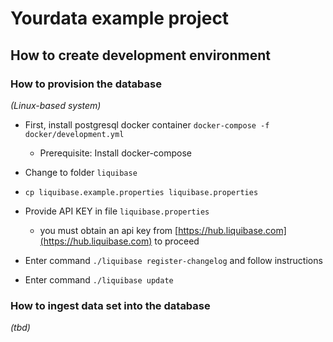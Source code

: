 
# Yourdata example project

## How to create development environment

### How to provision the database

*(Linux-based system)*

* First, install postgresql docker container `docker-compose -f docker/development.yml`
  * Prerequisite: Install docker-compose 

* Change to folder `liquibase`
* `cp liquibase.example.properties liquibase.properties`
* Provide API KEY in file `liquibase.properties`
    * you must obtain an api key from [https://hub.liquibase.com](https://hub.liquibase.com) to proceed
* Enter command `./liquibase register-changelog` and follow instructions
* Enter command `./liquibase update`

### How to ingest data set into the database

*(tbd)*